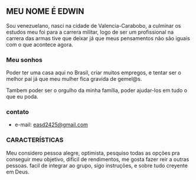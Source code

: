 ## MEU NOME É EDWIN

Sou venezuelano, nasci na cidade de Valencia-Carabobo, a culminar os estudos meu foi para a carrera militar, logo de ser um profissional na carrera das armas tive que deixar já que meus pensamentos não são iguais com o que acontece agora.


### Meu sonhos

Poder ter uma casa aqui no Brasil, criar muitos empregos, e tentar ser o melhor paí já que meu mulher fica gravida de gemel@s.



Tambem poder ser o orgulho da minha família, poder ajudar-los em tudo o que eu poda.


### contato

- e-mail: easd2425@gmail.com



### CARACTERÍSTICAS

Meu considero pessoa alegre, optimista, pesquiso todas as opções pra conseguir meu objetivo, dificil de rendimentos, me gosta fazer reir a outras pessoas.
facil de integrar ao grupo, sigo instruções, e sobre tudo creyente em Deus.
```





